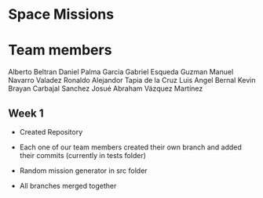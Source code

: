 # Space Missions

# Team members

Alberto Beltran
Daniel Palma Garcia
Gabriel Esqueda Guzman
Manuel Navarro Valadez
Ronaldo Alejandor Tapia de la Cruz
Luis Angel Bernal
Kevin Brayan Carbajal Sanchez
Josué Abraham Vázquez Martínez

## Week 1

- Created Repository

- Each one of our team members created their own branch
and added their commits (currently in tests folder)

- Random mission generator in src folder

- All branches merged together
